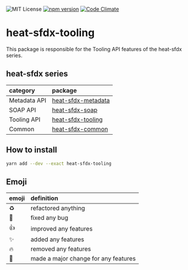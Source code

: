 ![MIT License](http://img.shields.io/badge/license-MIT-blue.svg?style=flat)
[![npm version](https://badge.fury.io/js/heat-sfdx-tooling.svg)](https://badge.fury.io/js/heat-sfdx-tooling)
[![Code Climate](https://codeclimate.com/github/takahitomiyamoto/heat-sfdx-tooling.svg)](https://codeclimate.com/github/takahitomiyamoto/heat-sfdx-tooling)

# heat-sfdx-tooling

This package is responsible for the Tooling API features of the heat-sfdx series.

## heat-sfdx series

| category     | package                                                                      |
| :----------- | :--------------------------------------------------------------------------- |
| Metadata API | [heat-sfdx-metadata](https://github.com/takahitomiyamoto/heat-sfdx-metadata) |
| SOAP API     | [heat-sfdx-soap](https://github.com/takahitomiyamoto/heat-sfdx-soap)         |
| Tooling API  | [heat-sfdx-tooling](https://github.com/takahitomiyamoto/heat-sfdx-tooling)   |
| Common       | [heat-sfdx-common](https://github.com/takahitomiyamoto/heat-sfdx-common)     |

## How to install

```sh
yarn add --dev --exact heat-sfdx-tooling
```

## Emoji

| emoji      | definition                           |
| :--------- | :----------------------------------- |
| :recycle:  | refactored anything                  |
| :bug:      | fixed any bug                        |
| :+1:       | improved any features                |
| :sparkles: | added any features                   |
| :fire:     | removed any features                 |
| :tada:     | made a major change for any features |
